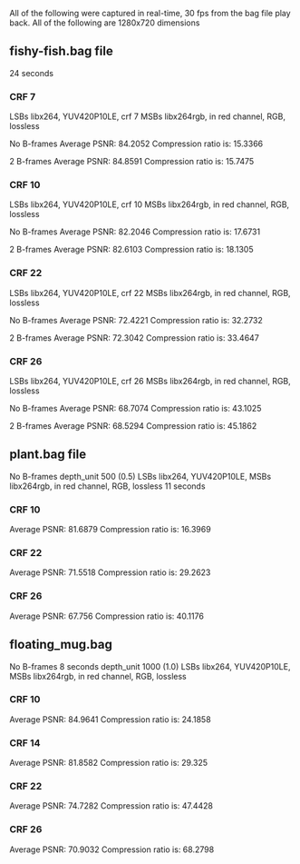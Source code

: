 All of the following were captured in real-time, 30 fps from the bag file play back.
All of the following are 1280x720 dimensions

## fishy-fish.bag file
24 seconds

### CRF 7
LSBs libx264, YUV420P10LE, crf 7
MSBs libx264rgb, in red channel, RGB, lossless

No B-frames
Average PSNR: 84.2052
Compression ratio is: 15.3366

2 B-frames
Average PSNR: 84.8591
Compression ratio is: 15.7475

### CRF 10

LSBs libx264, YUV420P10LE, crf 10
MSBs libx264rgb, in red channel, RGB, lossless

No B-frames
Average PSNR: 82.2046
Compression ratio is: 17.6731

2 B-frames
Average PSNR: 82.6103
Compression ratio is: 18.1305


### CRF 22

LSBs libx264, YUV420P10LE, crf 22
MSBs libx264rgb, in red channel, RGB, lossless


No B-frames
Average PSNR: 72.4221
Compression ratio is: 32.2732


2 B-frames
Average PSNR: 72.3042
Compression ratio is: 33.4647


### CRF 26

LSBs libx264, YUV420P10LE, crf 26
MSBs libx264rgb, in red channel, RGB, lossless


No B-frames
Average PSNR: 68.7074
Compression ratio is: 43.1025

2 B-frames
Average PSNR: 68.5294
Compression ratio is: 45.1862



## plant.bag file
No B-frames
depth_unit 500 (0.5)
LSBs libx264, YUV420P10LE,
MSBs libx264rgb, in red channel, RGB, lossless
11 seconds

### CRF 10
Average PSNR: 81.6879
Compression ratio is: 16.3969

### CRF 22
Average PSNR: 71.5518
Compression ratio is: 29.2623


### CRF 26
Average PSNR: 67.756
Compression ratio is: 40.1176



## floating_mug.bag
No B-frames
8 seconds
depth_unit 1000 (1.0)
LSBs libx264, YUV420P10LE,
MSBs libx264rgb, in red channel, RGB, lossless

### CRF 10
Average PSNR: 84.9641
Compression ratio is: 24.1858

### CRF 14 
Average PSNR: 81.8582
Compression ratio is: 29.325

### CRF 22
Average PSNR: 74.7282
Compression ratio is: 47.4428

### CRF 26
Average PSNR: 70.9032
Compression ratio is: 68.2798
